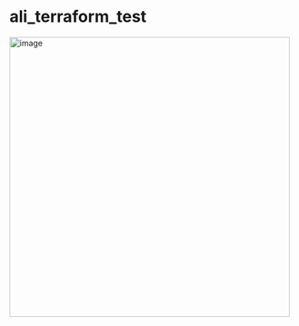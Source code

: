 # ali_terraform_test

<img width="493" alt="image" src="https://user-images.githubusercontent.com/52453932/192427495-63c44b6a-341c-448e-b55c-4ad5d34c462d.png">
